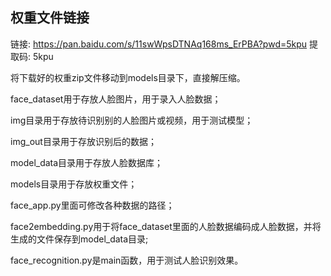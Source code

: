 ## 权重文件链接
链接: https://pan.baidu.com/s/11swWpsDTNAq168ms_ErPBA?pwd=5kpu 提取码: 5kpu

将下载好的权重zip文件移动到models目录下，直接解压缩。

face_dataset用于存放人脸图片，用于录入人脸数据；

img目录用于存放待识别别的人脸图片或视频，用于测试模型；

img_out目录用于存放识别后的数据；

model_data目录用于存放人脸数据库；

models目录用于存放权重文件；

face_app.py里面可修改各种数据的路径；

face2embedding.py用于将face_dataset里面的人脸数据编码成人脸数据，并将生成的文件保存到model_data目录;

face_recognition.py是main函数，用于测试人脸识别效果。
